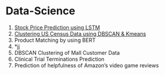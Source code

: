 # Data-Science

1. [Stock Price Prediction using LSTM](https://github.com/jajawong/Data-Science/blob/main/Stock%20Price%20Prediction.ipynb)
2. [Clustering US Census Data using DBSCAN & Kmeans](https://github.com/jajawong/Data-Science/blob/main/Clustering%20US%20Census%20Data.ipynb)
3. Product Matching by using BERT
4. *jj
5. DBSCAN Clustering of Mall Customer Data
6. Clinical Trial Terminations Prediction
7. Prediction of helpfulness of Amazon’s video game reviews
